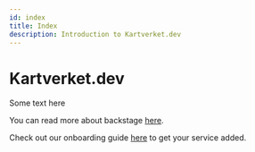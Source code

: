 ```yaml
---
id: index
title: Index
description: Introduction to Kartverket.dev
---
```


# Kartverket.dev

Some text here

You can read more about backstage [here](https://backstage.io/docs/overview/what-is-backstage).

Check out our onboarding guide [here](/getting-started/onboarding) to get your service added.
